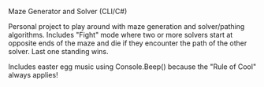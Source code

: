 Maze Generator and Solver (CLI/C#)

Personal project to play around with maze generation and solver/pathing algorithms. Includes "Fight" mode where two or more solvers start at opposite ends of the maze and die if they encounter the path of the other solver. Last one standing wins.

Includes easter egg music using Console.Beep() because the "Rule of Cool" always applies!
